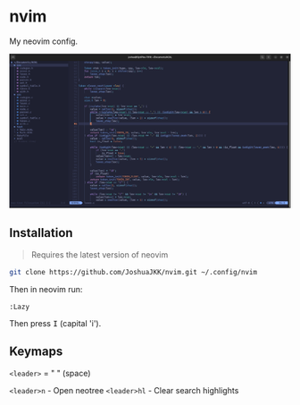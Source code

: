 # nvim

My neovim config.

<img src="preview.png">

## Installation

> Requires the latest version of neovim

```bash
git clone https://github.com/JoshuaJKK/nvim.git ~/.config/nvim
```

Then in neovim run:

```
:Lazy
```

Then press <kbd>I</kbd> (capital 'i').

## Keymaps

```<leader>``` = " " (space)

```<leader>n``` - Open neotree
```<leader>hl``` - Clear search highlights
